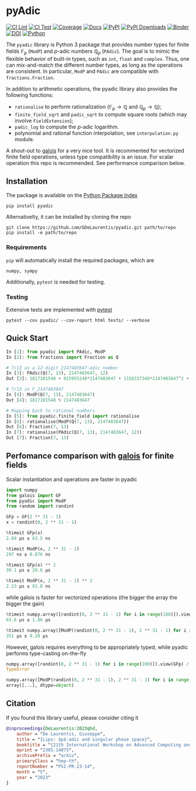 # pyAdic

[![CI Lint](https://github.com/GDeLaurentis/pyadic/actions/workflows/ci_lint.yml/badge.svg)](https://github.com/GDeLaurentis/pyadic/actions/workflows/ci_lint.yml)
[![CI Test](https://github.com/GDeLaurentis/pyadic/actions/workflows/ci_test.yml/badge.svg)](https://github.com/GDeLaurentis/pyadic/actions/workflows/ci_test.yml)
[![Coverage](https://img.shields.io/badge/Coverage-90%25-green?labelColor=2a2f35)](https://github.com/GDeLaurentis/pyadic/actions)
[![Docs](https://github.com/GDeLaurentis/pyadic/actions/workflows/cd_docs.yml/badge.svg?label=Docs)](https://gdelaurentis.github.io/pyadic/)
[![PyPI](https://img.shields.io/pypi/v/pyadic?label=PyPI)](https://pypi.org/project/pyadic/)
[![PyPI Downloads](https://img.shields.io/pypi/dm/pyadic.svg?label=PyPI%20downloads)](https://pypistats.org/packages/pyadic)
[![Binder](https://mybinder.org/badge_logo.svg)](https://mybinder.org/v2/gh/GDeLaurentis/pyadic/HEAD)
[![DOI](https://zenodo.org/badge/519290930.svg)](https://zenodo.org/doi/10.5281/zenodo.11114230)
[![Python](https://img.shields.io/pypi/pyversions/pyadic?label=Python)](https://pypi.org/project/pyadic/)


The `pyadic` library is Python 3 package that provides number types for finite fields $\mathbb{F}_p$ (`ModP`) and $p$-adic numbers $\mathbb{Q}_p$ (`PAdic`). The goal is to mimic the flexible behavior of built-in types, such as `int`, `float` and `complex`. Thus, one can mix-and-match the different number types, as long as the operations are consistent. In particular, `ModP` and `PAdic` are compatible with `fractions.Fraction`.

In addition to arithmetic operations, the pyadic library also provides the following functions:

- `rationalise` to perform rationalization ($\mathbb{F}_p\rightarrow \mathbb{Q}$ and $\mathbb{Q}_p \rightarrow \mathbb{Q}$);
- `finite_field_sqrt` and `padic_sqrt` to compute square roots (which may involve `FieldExtension`);
- `padic_log` to compute the $p$-adic logarithm.
- polynomial and rational function interpolation, see `interpolation.py` module.

A shout-out to [galois](https://github.com/mhostetter/galois) for a very nice tool. It is recommented for vectorized finite field operations, unless type compatibility is an issue. For scalar operation this repo is recommended. See performance comparison below.

## Installation
The package is available on the [Python Package Index](https://pypi.org/project/pyadic/)
```console
pip install pyadic
```
Alternativelty, it can be installed by cloning the repo
```console
git clone https://github.com/GDeLaurentis/pyadic.git path/to/repo
pip install -e path/to/repo
```

### Requirements
`pip` will automatically install the required packages, which are
```
numpy, sympy
```
Additionally, `pytest` is needed for testing.

### Testing
Extensive tests are implemented with [pytest](https://github.com/pytest-dev/pytest)

```console
pytest --cov pyadic/ --cov-report html tests/ --verbose
```

## Quick Start

```python
In [1]: from pyadic import PAdic, ModP
In [2]: from fractions import Fraction as Q

# 7/13 as a 12-digit 2147483647-adic number
In [3]: PAdic(Q(7, 13), 2147483647, 12)  
Out [3]: 1817101548 + 825955248*2147483647 + 1156337348*2147483647^2 + 330382099*2147483647^3 + 1321528398*2147483647^4 + 991146298*2147483647^5 + 1817101547*2147483647^6 + 825955248*2147483647^7 + 1156337348*2147483647^8 + 330382099*2147483647^9 + 1321528398*2147483647^10 + 991146298*2147483647^11 + O(2147483647^12)

# 7/13 in F_2147483647
In [4]: ModP(Q(7, 13), 2147483647)
Out [4]: 1817101548 % 2147483647

# Mapping back to rational numbers
In [5]: from pyadic.finite_field import rationalise
In [6]: rationalise(ModP(Q(7, 13), 2147483647))
Out [6]: Fraction(7, 13)
In [7]: rationalise(PAdic(Q(7, 13), 2147483647, 12))
Out [7]: Fraction(7, 13)
```

## Perfomance comparison with [galois](https://github.com/mhostetter/galois) for finite fields

Scalar instantiation and operations are faster in pyadic
```python
import numpy
from galois import GF
from pyadic import ModP
from random import randint

GFp = GF(2 ** 31 - 1)
x = randint(0, 2 ** 31 - 1)

%timeit GFp(x)
2.84 µs ± 63.5 ns

%timeit ModP(x, 2 ** 31 - 1)
297 ns ± 0.876 ns

%timeit GFp(x) ** 2
30.1 µs ± 20.6 µs 

%timeit ModP(x, 2 ** 31 - 1) ** 2
2.23 µs ± 91.8 ns
```

while galois is faster for vectorized operations (the bigger the array the bigger the gain)
```python
%timeit numpy.array([randint(0, 2 ** 31 - 1) for i in range(100)]).view(GFp) ** 2
65.6 µs ± 1.86 µs 

%timeit numpy.array([ModP(randint(0, 2 ** 31 - 1), 2 ** 31 - 1) for i in range(100)]) ** 2
351 µs ± 9.28 µs
```

However, galois requires everything to be appropriately typed, while pyadic performs type-casting on-the-fly
```python
numpy.array([randint(0, 2 ** 31 - 1) for i in range(100)]).view(GFp) / 2
TypeError

numpy.array([ModP(randint(0, 2 ** 31 - 1), 2 ** 31 - 1) for i in range(100)]) / 2
array([...], dtype=object)
```

## Citation

If you found this library useful, please consider citing it


```bibtex
@inproceedings{DeLaurentis:2023qhd,
    author = "De Laurentis, Giuseppe",
    title = "{Lips: $p$-adic and singular phase space}",
    booktitle = "{21th International Workshop on Advanced Computing and Analysis Techniques in Physics Research}: {AI meets Reality}",
    eprint = "2305.14075",
    archivePrefix = "arXiv",
    primaryClass = "hep-th",
    reportNumber = "PSI-PR-23-14",
    month = "5",
    year = "2023"
}
```

